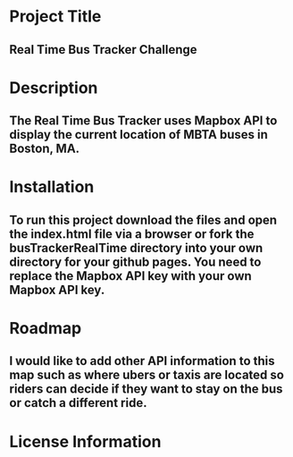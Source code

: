 # Project Title
## Real Time Bus Tracker Challenge

# Description
## The Real Time Bus Tracker uses Mapbox API to display the current location of MBTA buses in Boston, MA. 

# Installation
## To run this project download the files and open the index.html file via a browser or fork the busTrackerRealTime directory into your own directory for your github pages. You need to replace the Mapbox API key with your own Mapbox API key. 

# Roadmap
## I would like to add other API information to this map such as where ubers or taxis are located so riders can decide if they want to stay on the bus or catch a different ride.

# License Information

